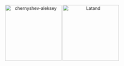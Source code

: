 <p align="center"><img height="180em" src="https://github-readme-stats.vercel.app/api?username=chernyshev-aleksey&show_icons=true&bg_color=DEG,#222327,#353e46,#4a5c5f" alt="chernyshev-aleksey" align = "center"/>
<img height="180em" src="https://github-readme-stats.vercel.app/api/top-langs/?username=chernyshev-aleksey&bg_color=DEG,#667c8a,#5496bd,#9ba0a4&layout=compact" alt="Latand" align = "center"/></p>
